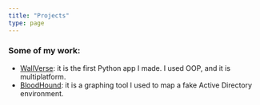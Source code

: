 ```yaml
---
title: "Projects"
type: page
---
```



### Some of my work:

- [WallVerse](/projects/wallverse/): it is the first Python app I made. I used OOP, and it is multiplatform. 
- [BloodHound](/projects/bloodhound/): it is a graphing tool I used to map a fake Active Directory environment.

